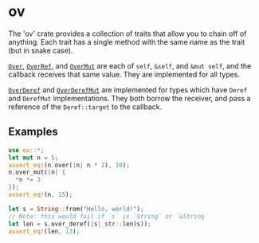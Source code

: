 # ov

The 'ov' crate provides a collection of traits that allow you to chain off of anything.
Each trait has a single method with the same name as the trait (but in snake case).

[`Over`](trait.Over.html), [`OverRef`](trait.OverRef.html), and [`OverMut`](trait.OverMut.html)
are each of `self`, `&self`, and `&mut self`, and the callback receives that same value.
They are implemented for all types.

[`OverDeref`](trait.OverDeref.html) and [`OverDerefMut`](trait.OverDerefMut.html) are implemented
for types which have `Deref` and `DerefMut` implementations. They both borrow the receiver,
and pass a reference of the `Deref::target` to the callback.

## Examples

```rust
use ov::*;
let mut n = 5;
assert_eq!(n.over(|n| n * 2), 10);
n.over_mut(|n| {
  *n *= 3
});
assert_eq!(n, 15);

let s = String::from("Hello, world!");
// Note: this would fail if `s` is `String` or `&String`
let len = s.over_deref(|s| str::len(s));
assert_eq!(len, 13);
```
